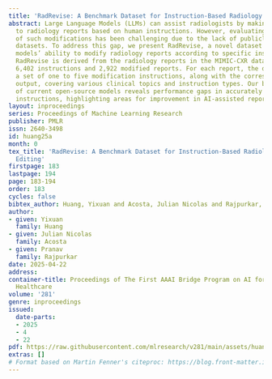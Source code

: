 ```yaml
---
title: 'RadRevise: A Benchmark Dataset for Instruction-Based Radiology Report Editing'
abstract: Large Language Models (LLMs) can assist radiologists by making precise edits
  to radiology reports based on human instructions. However, evaluating the quality
  of such modifications has been challenging due to the lack of publicly available
  datasets. To address this gap, we present RadRevise, a novel dataset for assessing
  models’ ability to modify radiology reports according to specific instructions.
  RadRevise is derived from the radiology reports in the MIMIC-CXR dataset and includes
  6,402 instructions and 2,922 modified reports. For each report, the dataset includes
  a set of one to five modification instructions, along with the corresponding modified
  output, covering various clinical topics and instruction types. Our benchmarking
  of current open-source models reveals performance gaps in accurately executing these
  instructions, highlighting areas for improvement in AI-assisted report modification.
layout: inproceedings
series: Proceedings of Machine Learning Research
publisher: PMLR
issn: 2640-3498
id: huang25a
month: 0
tex_title: 'RadRevise: A Benchmark Dataset for Instruction-Based Radiology Report
  Editing'
firstpage: 183
lastpage: 194
page: 183-194
order: 183
cycles: false
bibtex_author: Huang, Yixuan and Acosta, Julian Nicolas and Rajpurkar, Pranav
author:
- given: Yixuan
  family: Huang
- given: Julian Nicolas
  family: Acosta
- given: Pranav
  family: Rajpurkar
date: 2025-04-22
address:
container-title: Proceedings of The First AAAI Bridge Program on AI for Medicine and
  Healthcare
volume: '281'
genre: inproceedings
issued:
  date-parts:
  - 2025
  - 4
  - 22
pdf: https://raw.githubusercontent.com/mlresearch/v281/main/assets/huang25a/huang25a.pdf
extras: []
# Format based on Martin Fenner's citeproc: https://blog.front-matter.io/posts/citeproc-yaml-for-bibliographies/
---
```


